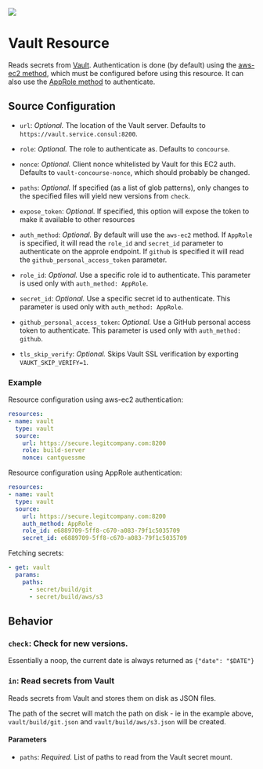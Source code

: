 [![](https://images.microbadger.com/badges/image/docurated/concourse-vault-resource.svg)](https://microbadger.com/images/docurated/concourse-vault-resource "Get your own image badge on microbadger.com")

# Vault Resource

Reads secrets from [Vault](https://www.vaultproject.io/). Authentication is done (by default) using the [aws-ec2 method](https://www.vaultproject.io/docs/auth/aws-ec2.html), which must be configured before using this resource.
It can also use the [AppRole method](https://www.vaultproject.io/docs/auth/approle.html) to authenticate.

## Source Configuration

* `url`: *Optional.* The location of the Vault server. Defaults to `https://vault.service.consul:8200`.

* `role`: *Optional.* The role to authenticate as. Defaults to `concourse`.

* `nonce`: *Optional.* Client nonce whitelisted by Vault for this EC2 auth. Defaults to `vault-concourse-nonce`, which should probably be changed.

* `paths`: *Optional.* If specified (as a list of glob patterns), only changes
  to the specified files will yield new versions from `check`.

* `expose_token`: *Optional.* If specified, this option will expose the token to make it available to other resources

* `auth_method`: *Optional.* By default will use the `aws-ec2` method. If `AppRole` is specified, it will read the `role_id` and `secret_id` parameter to authenticate on the approle endpoint. If `github` is specified it will read the `github_personal_access_token` parameter.

* `role_id`: *Optional.* Use a specific role id to authenticate. This parameter is used only with `auth_method: AppRole`.

* `secret_id`: *Optional.* Use a specific secret id to authenticate. This parameter is used only with `auth_method: AppRole`.

* `github_personal_access_token`: *Optional.* Use a GitHub personal access token to authenticate. This parameter is used only with `auth_method: github`.

* `tls_skip_verify`: *Optional.* Skips Vault SSL verification by exporting
  `VAUKT_SKIP_VERIFY=1`.

### Example

Resource configuration using aws-ec2 authentication:

``` yaml
resources:
- name: vault
  type: vault
  source:
    url: https://secure.legitcompany.com:8200
    role: build-server
    nonce: cantguessme
```

Resource configuration using AppRole authentication:

``` yaml
resources:
- name: vault
  type: vault
  source:
    url: https://secure.legitcompany.com:8200
    auth_method: AppRole
    role_id: e6889709-5ff8-c670-a083-79f1c5035709
    secret_id: e6889709-5ff8-c670-a083-79f1c5035709
```

Fetching secrets:

``` yaml
- get: vault
  params:
    paths:
      - secret/build/git
      - secret/build/aws/s3
```

## Behavior

### `check`: Check for new versions.

Essentially a noop, the current date is always returned as `{"date": "$DATE"}`

### `in`: Read secrets from Vault

Reads secrets from Vault and stores them on disk as JSON files.

The path of the secret will match the path on disk - ie in the example above, `vault/build/git.json` and `vault/build/aws/s3.json` will be created.

#### Parameters

* `paths`: *Required.* List of paths to read from the Vault secret mount.

